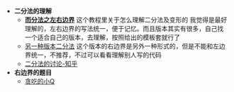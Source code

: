 - **二分法的理解**
    - [**而分法之左右边界**](https://leetcode-cn.com/problems/find-first-and-last-position-of-element-in-sorted-array/solution/er-fen-cha-zhao-suan-fa-xi-jie-xiang-jie-by-labula/) 这个教程里关于怎么理解二分法及变形的 我觉得是最好理解的，左右边界的写法统一，便于记忆。而且版本其实有很多，自己找一个适合自己的版本，去理解，按照给出的模板套就行了
    - [另一种版本二分法](https://segmentfault.com/a/1190000016825704) 这个版本的右边界是另外一种形式的，但是不能和左边界统一，不推荐，不过可以看看理解别人写的代码
    - [二分法的讨论-知乎](https://www.zhihu.com/question/36132386)
- **右边界的题目**
    + [贪吃的小Q](https://www.nowcoder.com/questionTerminal/d732267e73ce4918b61d9e3d0ddd9182?f=discussion)
    
